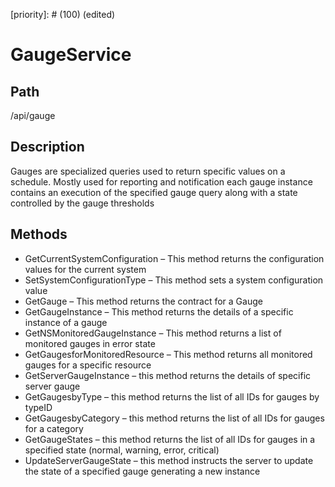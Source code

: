 [title]: # (Gauge Service)
[tags]: # (Console and Internal Services)
[priority]: # (100) (edited) 
# GaugeService

## Path

/api/gauge

## Description

Gauges are specialized queries used to return specific values on a schedule.  Mostly used for reporting and notification each gauge instance contains an execution of the specified gauge query along with a state controlled by the gauge thresholds

## Methods

* GetCurrentSystemConfiguration – This method returns the configuration values for the current system
* SetSystemConfigurationType – This method sets a system configuration value
* GetGauge – This method returns the contract for a Gauge
* GetGaugeInstance – This method returns the details of a specific instance of a gauge
* GetNSMonitoredGaugeInstance – This method returns a list of monitored gauges in error state
* GetGaugesforMonitoredResource – This method returns all monitored gauges for a specific resource
* GetServerGaugeInstance – this method returns the details of specific server gauge
* GetGaugesbyType – this method returns the list of all IDs for gauges by typeID
* GetGaugesbyCategory – this method returns the list of all IDs for gauges for a category
* GetGaugeStates – this method returns the list of all IDs for gauges in a specified state (normal, warning, error, critical)
* UpdateServerGaugeState – this method instructs the server to update the state of a specified gauge generating a new instance
